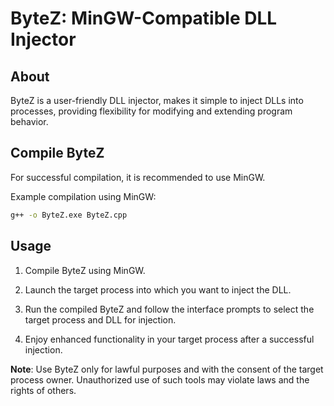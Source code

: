 # ByteZ: MinGW-Compatible DLL Injector

## About
ByteZ is a user-friendly DLL injector, makes it simple to inject DLLs into processes, providing flexibility for modifying and extending program behavior.

## Compile ByteZ
For successful compilation, it is recommended to use MinGW.

Example compilation using MinGW:

```bash
g++ -o ByteZ.exe ByteZ.cpp
```

## Usage
1. Compile ByteZ using MinGW.

2. Launch the target process into which you want to inject the DLL.

3. Run the compiled ByteZ and follow the interface prompts to select the target process and DLL for injection.

4. Enjoy enhanced functionality in your target process after a successful injection.

**Note**: Use ByteZ only for lawful purposes and with the consent of the target process owner. Unauthorized use of such tools may violate laws and the rights of others.
